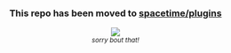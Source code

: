 <div align="center">
  <h3>This repo has been moved to 
    <a href="https://github.com/spencermountain/spacetime/tree/dev/plugins/holiday">spacetime/plugins</a>
  </h3>
  <img src="https://cloud.githubusercontent.com/assets/399657/23590290/ede73772-01aa-11e7-8915-181ef21027bc.png" />
 <div >
  <i>
   <sup>sorry bout that!</sup>
  </i>
 </div>
</div>

